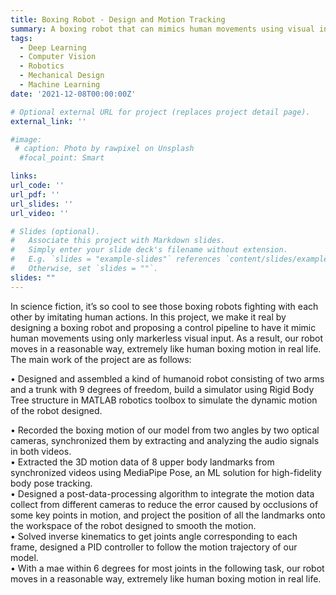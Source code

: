 ```yaml
---
title: Boxing Robot - Design and Motion Tracking
summary: A boxing robot that can mimics human movements using visual input.
tags:
  - Deep Learning
  - Computer Vision
  - Robotics
  - Mechanical Design
  - Machine Learning
date: '2021-12-08T00:00:00Z'

# Optional external URL for project (replaces project detail page).
external_link: ''

#image:
 # caption: Photo by rawpixel on Unsplash
  #focal_point: Smart

links:
url_code: ''
url_pdf: ''
url_slides: ''
url_video: ''

# Slides (optional).
#   Associate this project with Markdown slides.
#   Simply enter your slide deck's filename without extension.
#   E.g. `slides = "example-slides"` references `content/slides/example-slides.md`.
#   Otherwise, set `slides = ""`.
slides: ""
---
```


In science fiction, it’s so cool to see those boxing robots fighting with each other by imitating human actions. In this project, we make it real by designing a boxing robot and proposing a control pipeline to have it mimic human movements using only markerless visual input. As a result, our robot moves in a reasonable way, extremely like human boxing motion in real life. The main work of the project are as follows:

• Designed and assembled a kind of humanoid robot consisting of two arms and a trunk with 9 degrees of freedom, build a simulator using Rigid Body Tree structure in MATLAB robotics toolbox to simulate the dynamic motion of the robot designed.

• Recorded the boxing motion of our model from two angles by two optical cameras, synchronized them by extracting and analyzing the audio signals in both videos.\
• Extracted the 3D motion data of 8 upper body landmarks from synchronized videos using MediaPipe Pose, an ML solution for high-fidelity body pose tracking. \
• Designed a post-data-processing algorithm to integrate the motion data collect from different cameras to reduce the error caused by occlusions of some key points in motion, and project the position of all the landmarks onto the workspace of the robot designed to smooth the motion.\
• Solved inverse kinematics to get joints angle corresponding to each frame, designed a PID controller to follow the motion trajectory of our model.\
• With a mae within 6 degrees for most joints in the following task, our robot moves in a reasonable way, extremely like human boxing motion in real life.

